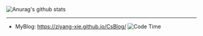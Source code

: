 ![Anurag's github stats](https://github-readme-stats.vercel.app/api?username=ZiYang-xie&show_icons=true&theme=radical)

---

- MyBlog: https://ziyang-xie.github.io/CsBlog/
![Code Time](https://img.shields.io/endpoint?style=flat&url=https://codetime-api.datreks.com/badge/521?logoColor=white%26project=%26recentMS=0%26showProject=false)
